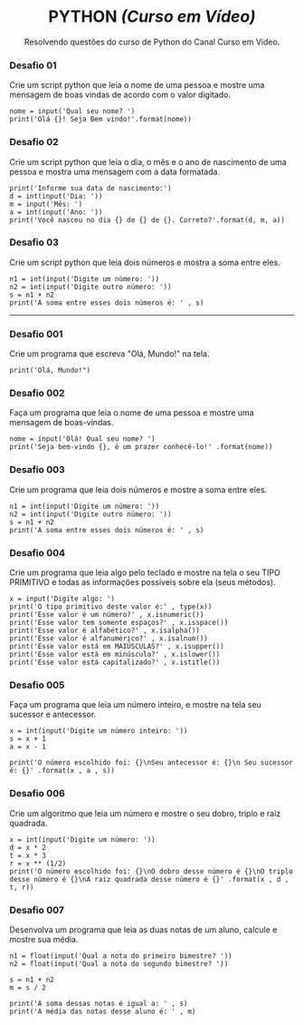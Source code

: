 <h1 align="center">PYTHON <i>(Curso em Vídeo)</i></h1>
<p align="center">Resolvendo questões do curso de Python do Canal Curso em Vídeo.</p>

<h3>Desafio 01</h3>
<p>Crie um script python que leia o nome de uma pessoa e mostre uma mensagem de boas vindas de acordo com o valor digitado.</p>

```
nome = input('Qual seu nome? ')
print('Olá {}! Seja Bem vindo!'.format(nome))
```

<h3>Desafio 02</h3>
<p>Crie um script python que leia o dia, o mês e o ano de nascimento de uma pessoa e mostra uma mensagem com a data formatada.</p>

```
print('Informe sua data de nascimento:')
d = int(input('Dia: '))
m = input('Mês: ')
a = int(input('Ano: '))
print('Você nasceu no dia {} de {} de {}. Correto?'.format(d, m, a))
```

<h3>Desafio 03</h3>
<p>Crie um script python que leia dois números e mostra a soma entre eles.</p>

```
n1 = int(input('Digite um número: '))
n2 = int(input('Digite outro número: '))
s = n1 + n2
print('A soma entre esses dois números é: ' , s)
```
<hr>

<h3>Desafio 001</h3>
<p>Crie um programa que escreva "Olá, Mundo!" na tela.</p>

```
print('Olá, Mundo!")
```

<h3>Desafio 002</h3>
<p>Faça um programa que leia o nome de uma pessoa e mostre uma mensagem de boas-vindas.</p>

```
nome = input('Olá! Qual seu nome? ')
print('Seja bem-vindo {}, é um prazer conhecê-lo!' .format(nome))
```

<h3>Desafio 003</h3>
<p>Crie um programa que leia dois números e mostre a soma entre eles.</p>

```
n1 = int(input('Digite um número: '))
n2 = int(input('Digite outro número: '))
s = n1 + n2
print('A soma entre esses dois números é: ' , s)
```

<h3>Desafio 004</h3>
<p>Crie um programa que leia algo pelo teclado e mostre na tela o seu TIPO PRIMITIVO e todas as informações possíveis sobre ela (seus métodos).</p>

```
x = input('Digite algo: ')
print('O tipo primitivo deste valor é:' , type(x))
print('Esse valor é um número?' , x.isnumeric())
print('Esse valor tem somente espaços?' , x.isspace())
print('Esse valor é alfabético?' , x.isalpha())
print('Esse valor é alfanumérico?' , x.isalnum())
print('Esse valor está em MAIÚSCULAS?' , x.isupper())
print('Esse valor está em minúscula?' , x.islower())
print('Esse valor está capitalizado?' , x.istitle())
```

<h3>Desafio 005</h3>
<p>Faça um programa que leia um número inteiro, e mostre na tela seu sucessor e antecessor.</p>

```
x = int(input('Digite um número inteiro: '))
s = x + 1
a = x - 1

print('O número escolhido foi: {}\nSeu antecessor é: {}\n Seu sucessor é: {}' .format(x , a , s))
```

<h3>Desafio 006</h3>
<p>Crie um algoritmo que leia um número e mostre o seu dobro, triplo e raiz quadrada.</p>

```
x = int(input('Digite um número: '))
d = x * 2
t = x * 3
r = x ** (1/2)
print('O número escolhido foi: {}\nO dobro desse número é {}\nO triplo desse número é {}\nA raiz quadrada desse número é {}' .format(x , d , t, r))
```

<h3>Desafio 007</h3>
<p>Desenvolva um programa que leia as duas notas de um aluno, calcule e mostre sua média.</p>

```
n1 = float(input('Qual a nota do primeiro bimestre? '))
n2 = float(input('Qual a nota do segundo bimestre? '))

s = n1 + n2
m = s / 2

print('A soma dessas notas é igual a: ' , s)
print('A média das notas desse aluno é: ' , m)
```

